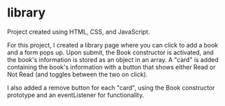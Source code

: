 # library
Project created using HTML, CSS, and JavaScript.

For this project, I created a library page where you can click to add a book and a form pops up. Upon submit, the Book constructor is activated, and the book's information is stored as an object in an array. A "card" is added containing the book's information with a button that shows either Read or Not Read (and toggles between the two on click).

I also added a remove button for each "card", using the Book constructor prototype and an eventListener for functionality.